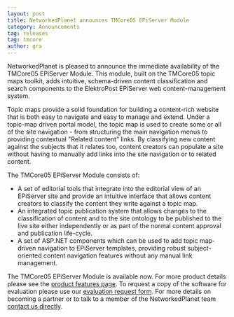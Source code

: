 ```yaml
---
layout: post
title: NetworkedPlanet announces TMCore05 EPiServer Module
category: Announcements
tag: releases
tag: tmcore
author: gra
---
```

NetworkedPlanet is pleased to announce the immediate availability of the TMCore05 EPiServer Module. This module, built on the TMCore05 topic maps toolkit, adds intuitive, schema-driven content classification and search components to the ElektroPost EPiServer web content-management system.

Topic maps provide a solid foundation for building a content-rich website that is both easy to navigate and easy to manage and extend. Under a topic-map driven portal model, the topic map is used to create some or all of the site navigation - from structuring the main navigation menus to providing contextual "Related content" links. By classifying new content against the subjects that it relates too, content creators can populate a site without having to manually add links into the site navigation or to related content.

The TMCore05 EPiServer Module consists of:

<ul>

<li>A set of editorial tools that integrate into the editorial view of an EPiServer site and provide an intuitive interface that allows content creators to classify the content they write against a topic map.</li>

<li>An integrated topic publication system that allows changes to the classification of content and to the site ontology to be published to the live site either independently or as part of the normal content approval and publication life-cycle.</li>

<li>A set of ASP.NET components which can be used to add topic map-driven navigation to EPiServer templates, providing robust subject-oriented content navigation features without any manual link management.</li>

</ul>

The TMCore05 EPiServer Module is available now. For more product details please see the <a href="http://www.networkedplanet.com/products/episerver-module.html">product features page</a>. To request a copy of the software for evaluation please use our <a href="http://www.networkedplanet.com/contact/request-evaluation/">evaluation request form</a>. For more details on becoming a partner or to talk to a member of the NetworkedPlanet team <a href="mailto:contact@networkedplanet.com">contact us directly</a>.

